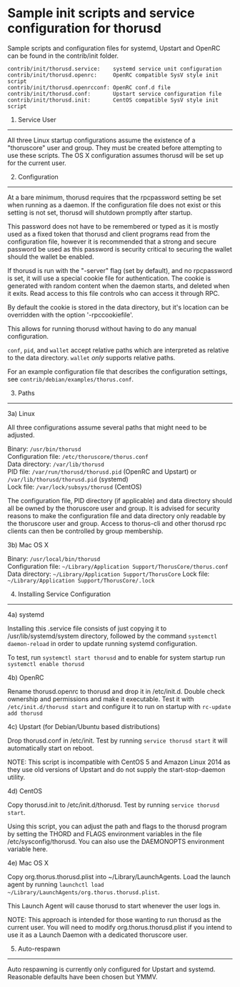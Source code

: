 Sample init scripts and service configuration for thorusd
==========================================================

Sample scripts and configuration files for systemd, Upstart and OpenRC
can be found in the contrib/init folder.

    contrib/init/thorusd.service:    systemd service unit configuration
    contrib/init/thorusd.openrc:     OpenRC compatible SysV style init script
    contrib/init/thorusd.openrcconf: OpenRC conf.d file
    contrib/init/thorusd.conf:       Upstart service configuration file
    contrib/init/thorusd.init:       CentOS compatible SysV style init script

1. Service User
---------------------------------

All three Linux startup configurations assume the existence of a "thoruscore" user
and group.  They must be created before attempting to use these scripts.
The OS X configuration assumes thorusd will be set up for the current user.

2. Configuration
---------------------------------

At a bare minimum, thorusd requires that the rpcpassword setting be set
when running as a daemon.  If the configuration file does not exist or this
setting is not set, thorusd will shutdown promptly after startup.

This password does not have to be remembered or typed as it is mostly used
as a fixed token that thorusd and client programs read from the configuration
file, however it is recommended that a strong and secure password be used
as this password is security critical to securing the wallet should the
wallet be enabled.

If thorusd is run with the "-server" flag (set by default), and no rpcpassword is set,
it will use a special cookie file for authentication. The cookie is generated with random
content when the daemon starts, and deleted when it exits. Read access to this file
controls who can access it through RPC.

By default the cookie is stored in the data directory, but it's location can be overridden
with the option '-rpccookiefile'.

This allows for running thorusd without having to do any manual configuration.

`conf`, `pid`, and `wallet` accept relative paths which are interpreted as
relative to the data directory. `wallet` *only* supports relative paths.

For an example configuration file that describes the configuration settings,
see `contrib/debian/examples/thorus.conf`.

3. Paths
---------------------------------

3a) Linux

All three configurations assume several paths that might need to be adjusted.

Binary:              `/usr/bin/thorusd`  
Configuration file:  `/etc/thoruscore/thorus.conf`  
Data directory:      `/var/lib/thorusd`  
PID file:            `/var/run/thorusd/thorusd.pid` (OpenRC and Upstart) or `/var/lib/thorusd/thorusd.pid` (systemd)  
Lock file:           `/var/lock/subsys/thorusd` (CentOS)  

The configuration file, PID directory (if applicable) and data directory
should all be owned by the thoruscore user and group.  It is advised for security
reasons to make the configuration file and data directory only readable by the
thoruscore user and group.  Access to thorus-cli and other thorusd rpc clients
can then be controlled by group membership.

3b) Mac OS X

Binary:              `/usr/local/bin/thorusd`  
Configuration file:  `~/Library/Application Support/ThorusCore/thorus.conf`  
Data directory:      `~/Library/Application Support/ThorusCore`
Lock file:           `~/Library/Application Support/ThorusCore/.lock`

4. Installing Service Configuration
-----------------------------------

4a) systemd

Installing this .service file consists of just copying it to
/usr/lib/systemd/system directory, followed by the command
`systemctl daemon-reload` in order to update running systemd configuration.

To test, run `systemctl start thorusd` and to enable for system startup run
`systemctl enable thorusd`

4b) OpenRC

Rename thorusd.openrc to thorusd and drop it in /etc/init.d.  Double
check ownership and permissions and make it executable.  Test it with
`/etc/init.d/thorusd start` and configure it to run on startup with
`rc-update add thorusd`

4c) Upstart (for Debian/Ubuntu based distributions)

Drop thorusd.conf in /etc/init.  Test by running `service thorusd start`
it will automatically start on reboot.

NOTE: This script is incompatible with CentOS 5 and Amazon Linux 2014 as they
use old versions of Upstart and do not supply the start-stop-daemon utility.

4d) CentOS

Copy thorusd.init to /etc/init.d/thorusd. Test by running `service thorusd start`.

Using this script, you can adjust the path and flags to the thorusd program by
setting the THORD and FLAGS environment variables in the file
/etc/sysconfig/thorusd. You can also use the DAEMONOPTS environment variable here.

4e) Mac OS X

Copy org.thorus.thorusd.plist into ~/Library/LaunchAgents. Load the launch agent by
running `launchctl load ~/Library/LaunchAgents/org.thorus.thorusd.plist`.

This Launch Agent will cause thorusd to start whenever the user logs in.

NOTE: This approach is intended for those wanting to run thorusd as the current user.
You will need to modify org.thorus.thorusd.plist if you intend to use it as a
Launch Daemon with a dedicated thoruscore user.

5. Auto-respawn
-----------------------------------

Auto respawning is currently only configured for Upstart and systemd.
Reasonable defaults have been chosen but YMMV.
